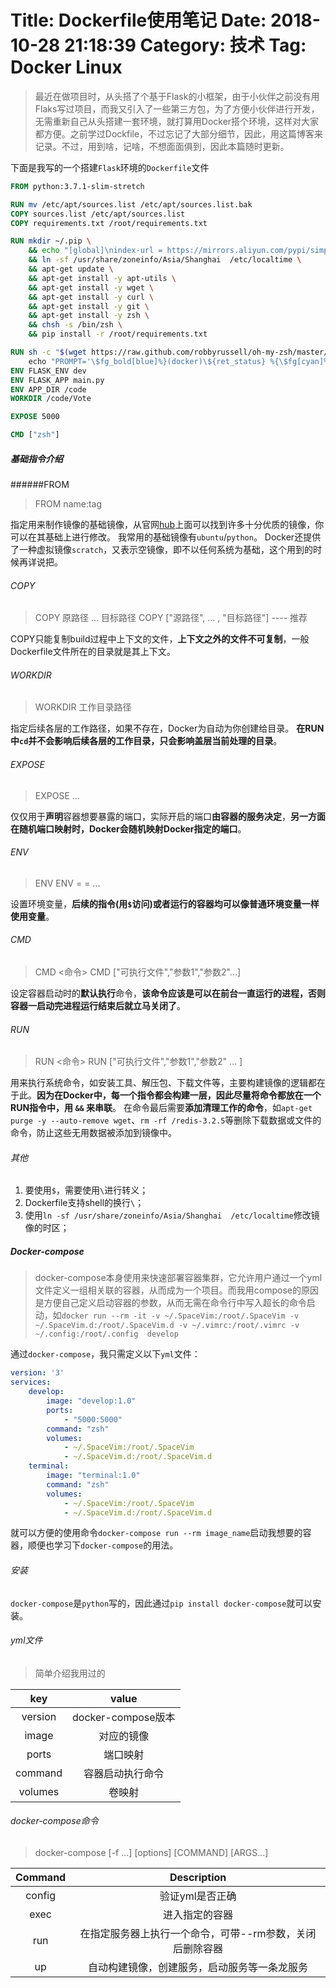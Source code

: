 Title: Dockerfile使用笔记
Date: 2018-10-28 21:18:39
Category: 技术
Tag: Docker Linux
============================================================

> 最近在做项目时，从头搭了个基于Flask的小框架，由于小伙伴之前没有用Flaks写过项目，而我又引入了一些第三方包，为了方便小伙伴进行开发，无需重新自己从头搭建一套环境，就打算用Docker搭个环境，这样对大家都方便。之前学过Dockfile，不过忘记了大部分细节，因此，用这篇博客来记录。不过，用到啥，记啥，不想面面俱到，因此本篇随时更新。
<!--more-->

下面是我写的一个搭建`Flask`环境的`Dockerfile`文件

```dockerfile
FROM python:3.7.1-slim-stretch

RUN mv /etc/apt/sources.list /etc/apt/sources.list.bak  
COPY sources.list /etc/apt/sources.list
COPY requirements.txt /root/requirements.txt

RUN mkdir ~/.pip \
    && echo "[global]\nindex-url = https://mirrors.aliyun.com/pypi/simple/" > ~/.pip/pip.conf \
    && ln -sf /usr/share/zoneinfo/Asia/Shanghai  /etc/localtime \
    && apt-get update \
    && apt-get install -y apt-utils \
    && apt-get install -y wget \
    && apt-get install -y curl \
    && apt-get install -y git \
    && apt-get install -y zsh \
    && chsh -s /bin/zsh \
    && pip install -r /root/requirements.txt

RUN sh -c "$(wget https://raw.github.com/robbyrussell/oh-my-zsh/master/tools/install.sh -O -)"  || true; \    
    echo "PROMPT='\$fg_bold[blue]%}(docker)\${ret_status} %{\$fg[cyan]%}%c%{\$reset_color%} \$(git_prompt_info)'" >> /root/.zshrc
ENV FLASK_ENV dev
ENV FLASK_APP main.py
ENV APP_DIR /code
WORKDIR /code/Vote

EXPOSE 5000     

CMD ["zsh"]
```

##### 基础指令介绍
######FROM
>FROM name:tag

指定用来制作镜像的基础镜像，从官网[hub](https://hub.docker.com/explore/)上面可以找到许多十分优质的镜像，你可以在其基础上进行修改。
我常用的基础镜像有`ubuntu`/`python`。
Docker还提供了一种虚拟镜像`scratch`，又表示空镜像，即不以任何系统为基础，这个用到的时候再详说把。

###### COPY
>COPY 原路径 ... 目标路径
COPY ["源路径", ... , "目标路径"] ---- 推荐

COPY只能复制build过程中上下文的文件，**上下文之外的文件不可复制**，一般Dockerfile文件所在的目录就是其上下文。

###### WORKDIR
>WORKDIR 工作目录路径

指定后续各层的工作路径，如果不存在，Docker为自动为你创建给目录。
**在RUN中`cd`并不会影响后续各层的工作目录，只会影响盖层当前处理的目录**。

###### EXPOSE
>EXPOSE <port1> ... <portn>

仅仅用于**声明**容器想要暴露的端口，实际开启的端口**由容器的服务决定**，**另一方面在随机端口映射时，Docker会随机映射Docker指定的端口**。

###### ENV
> ENV <key> <value>
ENV <key>=<value> <key2>=<value2> ...

设置环境变量，**后续的指令(用`$`访问)或者运行的容器均可以像普通环境变量一样使用变量**。

###### CMD
> CMD <命令>
CMD ["可执行文件","参数1","参数2"...]

设定容器启动时的**默认执行**命令，**该命令应该是可以在前台一直运行的进程，否则容器一启动完进程运行结束后就立马关闭了**。

###### RUN
> RUN <命令>
RUN ["可执行文件","参数1","参数2" ... ]

用来执行系统命令，如安装工具、解压包、下载文件等，主要构建镜像的逻辑都在于此。**因为在Docker中，每一个指令都会构建一层，因此尽量将命令都放在一个RUN指令中，用 `&&` 来串联**。
在命令最后需要**添加清理工作的命令**，如`apt-get purge -y --auto-remove wget`、`rm -rf /redis-3.2.5`等删除下载数据或文件的命令，防止这些无用数据被添加到镜像中。

###### 其他
1. 要使用`$`，需要使用`\`进行转义；
2. Dockerfile支持shell的换行`\`；
3. 使用`ln -sf /usr/share/zoneinfo/Asia/Shanghai  /etc/localtime`修改镜像的时区；

##### Docker-compose
>docker-compose本身使用来快速部署容器集群，它允许用户通过一个yml文件定义一组相关联的容器，从而成为一个项目。而我用compose的原因是方便自己定义启动容器的参数，从而无需在命令行中写入超长的命令启动，如`docker run --rm -it -v ~/.SpaceVim:/root/.SpaceVim -v ~/.SpaceVim.d:/root/.SpaceVim.d -v ~/.vimrc:/root/.vimrc -v ~/.config:/root/.config  develop`

通过`docker-compose`，我只需定义以下`yml`文件：

```yaml
version: '3'
services:
    develop:
        image: "develop:1.0"
        ports:
            - "5000:5000"
        command: "zsh"
        volumes: 
            - ~/.SpaceVim:/root/.SpaceVim
            - ~/.SpaceVim.d:/root/.SpaceVim.d
    terminal:
        image: "terminal:1.0"
        command: "zsh"
        volumes: 
            - ~/.SpaceVim:/root/.SpaceVim
            - ~/.SpaceVim.d:/root/.SpaceVim.d
```
就可以方便的使用命令`docker-compose run --rm image_name`启动我想要的容器，顺便也学习下`docker-compose`的用法。

###### 安装
`docker-compose`是`python`写的，因此通过`pip install docker-compose`就可以安装。

###### yml文件
>简单介绍我用过的

| key | value |
| :-:| :-:|
| version| docker-compose版本|
| image | 对应的镜像|
|ports | 端口映射|
|command|容器启动执行命令|
|volumes|卷映射|

###### docker-compose命令
>docker-compose [-f <arg>...] [options] [COMMAND] [ARGS...]

| Command | Description |
| :-:| :-:|
| config | 验证yml是否正确|
| exec | 进入指定的容器 |
| run |在指定服务器上执行一个命令，可带--rm参数，关闭后删除容器|
| up | 自动构建镜像，创建服务，启动服务等一条龙服务 |